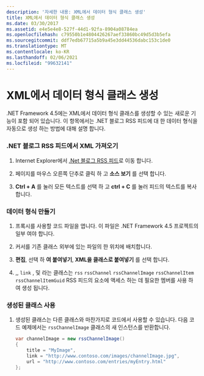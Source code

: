 ```yaml
---
description: '자세한 내용: XML에서 데이터 형식 클래스 생성'
title: XML에서 데이터 형식 클래스 생성
ms.date: 03/30/2017
ms.assetid: e4e5e4e8-527f-44d1-92fa-8904a08784ea
ms.openlocfilehash: c79550b1e4804426267aef33860bc49d5d3b5efa
ms.sourcegitcommit: ddf7edb67715a5b9a45e3dd44536dabc153c1de0
ms.translationtype: MT
ms.contentlocale: ko-KR
ms.lasthandoff: 02/06/2021
ms.locfileid: "99632141"
---
```

# <a name="generating-data-type-classes-from-xml"></a>XML에서 데이터 형식 클래스 생성

.NET Framework 4.5에는 XML에서 데이터 형식 클래스를 생성할 수 있는 새로운 기능이 포함 되어 있습니다. 이 항목에서는 .NET 블로그 RSS 피드에 대 한 데이터 형식을 자동으로 생성 하는 방법에 대해 설명 합니다.  
  
### <a name="obtaining-the-xml-from-the-net-blog-rss-feed"></a>.NET 블로그 RSS 피드에서 XML 가져오기  
  
1. Internet Explorer에서 [.Net 블로그 RSS 피드](https://devblogs.microsoft.com/dotnet/feed/)로 이동 합니다.  
  
2. 페이지를 마우스 오른쪽 단추로 클릭 하 고 **소스 보기** 를 선택 합니다.  
  
3. **Ctrl + A** 를 눌러 모든 텍스트를 선택 하 고 **ctrl + C** 를 눌러 피드의 텍스트를 복사 합니다.  
  
### <a name="creating-the-data-types"></a>데이터 형식 만들기  
  
1. 프록시를 사용할 코드 파일을 엽니다. 이 파일은 .NET Framework 4.5 프로젝트의 일부 여야 합니다.  
  
2. 커서를 기존 클래스 외부에 있는 파일의 한 위치에 배치합니다.  
  
3. **편집**, 선택 하 **여 붙여넣기**, **XML을 클래스로 붙여넣기** 를 선택 합니다.  
  
4. ,, `link` , 및 라는 클래스는 `rss` `rssChannel` `rssChannelImage` `rssChannelItem` `rssChannelItemGuid` RSS 피드의 요소에 액세스 하는 데 필요한 멤버를 사용 하 여 생성 됩니다.  
  
### <a name="using-the-generated-classes"></a>생성된 클래스 사용  
  
1. 생성된 클래스는 다른 클래스와 마찬가지로 코드에서 사용할 수 있습니다. 다음 코드 예제에서는 `rssChannelImage` 클래스의 새 인스턴스를 반환합니다.  
  
    ```csharp
    var channelImage = new rssChannelImage()
    {
        title = "MyImage",
        link = "http://www.contoso.com/images/channelImage.jpg",
        url = "http://www.contoso.com/entries/myEntry.html"
    };  
    ```
